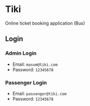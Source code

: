 # Tiki

Online ticket booking application (Bus)

## Login

### Admin Login

- Email: `masum@tiki.com`
- Password: `12345678`

### Passenger Login

- Email: `passenger@tiki.com`
- Password: `12345678`
